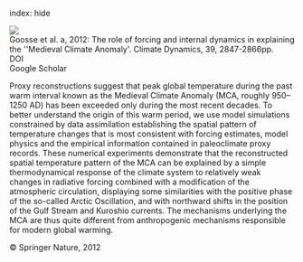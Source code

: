 index: hide

<div class="Citation">
    <div class="Citation-thumb CitationThumb-linked"  data-href="https://doi.org/10.1007/s00382-012-1297-0">
      <img src="https://static.claimspace.cloud/climate-study-static/refs/thumbs/10/Goosse_et_al_2012a-thumb.png" />
    </div>

  <div class="Citation-body">
    <div class="Citation-text">Goosse et al. a, 2012: The role of forcing and internal dynamics in explaining the ''Medieval Climate Anomaly'. <span class="Article-journal">Climate Dynamics, </span><span class="Article-volume">39, </span>2847-2866pp.</div>
    <div class="Citation-links">
      <div class="CitationLink" data-href="https://doi.org/10.1007/s00382-012-1297-0">
        <div class="CitationLink-icon CitationLink-Doi"></div>
        <div class="CitationLink-text">DOI</div>
      </div>
      <div class="CitationLink" data-href="https://scholar.google.com/scholar?q=10.1007/s00382-012-1297-0">
        <div class="CitationLink-icon CitationLink-Scholar"></div>
        <div class="CitationLink-text">Google Scholar</div>
      </div>
    </div>
  </div>
</div>

Proxy reconstructions suggest that peak global temperature during the past warm interval known as the Medieval Climate Anomaly (MCA, roughly 950–1250 AD) has been exceeded only during the most recent decades. To better understand the origin of this warm period, we use model simulations constrained by data assimilation establishing the spatial pattern of temperature changes that is most consistent with forcing estimates, model physics and the empirical information contained in paleoclimate proxy records. These numerical experiments demonstrate that the reconstructed spatial temperature pattern of the MCA can be explained by a simple thermodynamical response of the climate system to relatively weak changes in radiative forcing combined with a modification of the atmospheric circulation, displaying some similarities with the positive phase of the so-called Arctic Oscillation, and with northward shifts in the position of the Gulf Stream and Kuroshio currents. The mechanisms underlying the MCA are thus quite different from anthropogenic mechanisms responsible for modern global warming.

<div class="Citation-copy">
&copy; Springer Nature, 2012
</div>